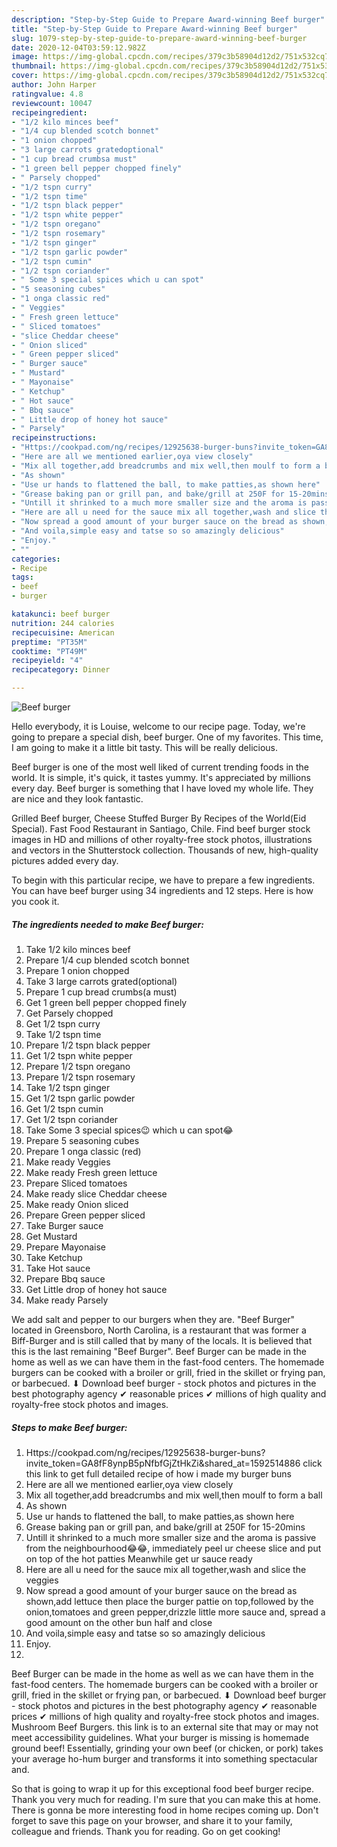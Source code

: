 ```yaml
---
description: "Step-by-Step Guide to Prepare Award-winning Beef burger"
title: "Step-by-Step Guide to Prepare Award-winning Beef burger"
slug: 1079-step-by-step-guide-to-prepare-award-winning-beef-burger
date: 2020-12-04T03:59:12.982Z
image: https://img-global.cpcdn.com/recipes/379c3b58904d12d2/751x532cq70/beef-burger-recipe-main-photo.jpg
thumbnail: https://img-global.cpcdn.com/recipes/379c3b58904d12d2/751x532cq70/beef-burger-recipe-main-photo.jpg
cover: https://img-global.cpcdn.com/recipes/379c3b58904d12d2/751x532cq70/beef-burger-recipe-main-photo.jpg
author: John Harper
ratingvalue: 4.8
reviewcount: 10047
recipeingredient:
- "1/2 kilo minces beef"
- "1/4 cup blended scotch bonnet"
- "1 onion chopped"
- "3 large carrots gratedoptional"
- "1 cup bread crumbsa must"
- "1 green bell pepper chopped finely"
- " Parsely chopped"
- "1/2 tspn curry"
- "1/2 tspn time"
- "1/2 tspn black pepper"
- "1/2 tspn white pepper"
- "1/2 tspn oregano"
- "1/2 tspn rosemary"
- "1/2 tspn ginger"
- "1/2 tspn garlic powder"
- "1/2 tspn cumin"
- "1/2 tspn coriander"
- " Some 3 special spices which u can spot"
- "5 seasoning cubes"
- "1 onga classic red"
- " Veggies"
- " Fresh green lettuce"
- " Sliced tomatoes"
- "slice Cheddar cheese"
- " Onion sliced"
- " Green pepper sliced"
- " Burger sauce"
- " Mustard"
- " Mayonaise"
- " Ketchup"
- " Hot sauce"
- " Bbq sauce"
- " Little drop of honey hot sauce"
- " Parsely"
recipeinstructions:
- "Https://cookpad.com/ng/recipes/12925638-burger-buns?invite_token=GA8fF8ynpB5pNfbfGjZtHkZi&amp;shared_at=1592514886 click this link to get full detailed recipe of how i made my burger buns"
- "Here are all we mentioned earlier,oya view closely"
- "Mix all together,add breadcrumbs and mix well,then moulf to form a ball"
- "As shown"
- "Use ur hands to flattened the ball, to make patties,as shown here"
- "Grease baking pan or grill pan, and bake/grill at 250F for 15-20mins"
- "Untill it shrinked to a much more smaller size and the aroma is passive from the neighbourhood😂😂, immediately peel ur cheese slice and put on top of the hot patties Meanwhile get ur sauce ready"
- "Here are all u need for the sauce mix all together,wash and slice the veggies"
- "Now spread a good amount of your burger sauce on the bread as shown,add lettuce then place the burger pattie on top,followed by the onion,tomatoes and green pepper,drizzle little more sauce and, spread a good amount on the other bun half and close"
- "And voila,simple easy and tatse so so amazingly delicious"
- "Enjoy."
- ""
categories:
- Recipe
tags:
- beef
- burger

katakunci: beef burger 
nutrition: 244 calories
recipecuisine: American
preptime: "PT35M"
cooktime: "PT49M"
recipeyield: "4"
recipecategory: Dinner

---
```



![Beef burger](https://img-global.cpcdn.com/recipes/379c3b58904d12d2/751x532cq70/beef-burger-recipe-main-photo.jpg)

Hello everybody, it is Louise, welcome to our recipe page. Today, we're going to prepare a special dish, beef burger. One of my favorites. This time, I am going to make it a little bit tasty. This will be really delicious.

Beef burger is one of the most well liked of current trending foods in the world. It is simple, it's quick, it tastes yummy. It's appreciated by millions every day. Beef burger is something that I have loved my whole life. They are nice and they look fantastic.

Grilled Beef burger, Cheese Stuffed Burger By Recipes of the World(Eid Special). Fast Food Restaurant in Santiago, Chile. Find beef burger stock images in HD and millions of other royalty-free stock photos, illustrations and vectors in the Shutterstock collection. Thousands of new, high-quality pictures added every day.


To begin with this particular recipe, we have to prepare a few ingredients. You can have beef burger using 34 ingredients and 12 steps. Here is how you cook it.

<!--inarticleads1-->

##### The ingredients needed to make Beef burger:

1. Take 1/2 kilo minces beef
1. Prepare 1/4 cup blended scotch bonnet
1. Prepare 1 onion chopped
1. Take 3 large carrots grated(optional)
1. Prepare 1 cup bread crumbs(a must)
1. Get 1 green bell pepper chopped finely
1. Get  Parsely chopped
1. Get 1/2 tspn curry
1. Take 1/2 tspn time
1. Prepare 1/2 tspn black pepper
1. Get 1/2 tspn white pepper
1. Prepare 1/2 tspn oregano
1. Prepare 1/2 tspn rosemary
1. Take 1/2 tspn ginger
1. Get 1/2 tspn garlic powder
1. Get 1/2 tspn cumin
1. Get 1/2 tspn coriander
1. Take  Some 3 special spices😉 which u can spot😂
1. Prepare 5 seasoning cubes
1. Prepare 1 onga classic (red)
1. Make ready  Veggies
1. Make ready  Fresh green lettuce
1. Prepare  Sliced tomatoes
1. Make ready slice Cheddar cheese
1. Make ready  Onion sliced
1. Prepare  Green pepper sliced
1. Take  Burger sauce
1. Get  Mustard
1. Prepare  Mayonaise
1. Take  Ketchup
1. Take  Hot sauce
1. Prepare  Bbq sauce
1. Get  Little drop of honey hot sauce
1. Make ready  Parsely


We add salt and pepper to our burgers when they are. &#34;Beef Burger&#34; located in Greensboro, North Carolina, is a restaurant that was former a Biff-Burger and is still called that by many of the locals. It is believed that this is the last remaining &#34;Beef Burger&#34;. Beef Burger can be made in the home as well as we can have them in the fast-food centers. The homemade burgers can be cooked with a broiler or grill, fried in the skillet or frying pan, or barbecued. ⬇ Download beef burger - stock photos and pictures in the best photography agency ✔ reasonable prices ✔ millions of high quality and royalty-free stock photos and images. 

<!--inarticleads2-->

##### Steps to make Beef burger:

1. Https://cookpad.com/ng/recipes/12925638-burger-buns?invite_token=GA8fF8ynpB5pNfbfGjZtHkZi&amp;shared_at=1592514886 click this link to get full detailed recipe of how i made my burger buns
1. Here are all we mentioned earlier,oya view closely
1. Mix all together,add breadcrumbs and mix well,then moulf to form a ball
1. As shown
1. Use ur hands to flattened the ball, to make patties,as shown here
1. Grease baking pan or grill pan, and bake/grill at 250F for 15-20mins
1. Untill it shrinked to a much more smaller size and the aroma is passive from the neighbourhood😂😂, immediately peel ur cheese slice and put on top of the hot patties Meanwhile get ur sauce ready
1. Here are all u need for the sauce mix all together,wash and slice the veggies
1. Now spread a good amount of your burger sauce on the bread as shown,add lettuce then place the burger pattie on top,followed by the onion,tomatoes and green pepper,drizzle little more sauce and, spread a good amount on the other bun half and close
1. And voila,simple easy and tatse so so amazingly delicious
1. Enjoy.
1. 


Beef Burger can be made in the home as well as we can have them in the fast-food centers. The homemade burgers can be cooked with a broiler or grill, fried in the skillet or frying pan, or barbecued. ⬇ Download beef burger - stock photos and pictures in the best photography agency ✔ reasonable prices ✔ millions of high quality and royalty-free stock photos and images. Mushroom Beef Burgers. this link is to an external site that may or may not meet accessibility guidelines. What your burger is missing is homemade ground beef! Essentially, grinding your own beef (or chicken, or pork) takes your average ho-hum burger and transforms it into something spectacular and. 

So that is going to wrap it up for this exceptional food beef burger recipe. Thank you very much for reading. I'm sure that you can make this at home. There is gonna be more interesting food in home recipes coming up. Don't forget to save this page on your browser, and share it to your family, colleague and friends. Thank you for reading. Go on get cooking!
